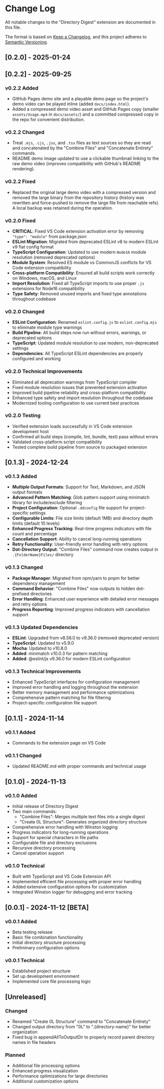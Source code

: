 # Change Log

All notable changes to the "Directory Digest" extension are documented in this file.

The format is based on [Keep a Changelog](https://keepachangelog.com/en/1.0.0/), and this project adheres to [Semantic Versioning](https://semver.org/spec/v2.0.0.html).

## [0.2.0] - 2025-01-24

## [0.2.2] - 2025-09-25

### v0.2.2 Added

- GitHub Pages demo site and a playable demo page so the project's demo video can be played inline (added `docs/index.html`).
- Added a compressed demo video asset and GitHub Pages copy (smaller `assets/Usage.mp4` in `docs/assets/`) and a committed compressed copy in the repo for convenient distribution.

### v0.2.2 Changed

- Treat `.mjs`, `.cjs`, `.jsx`, and `.tsx` files as text sources so they are read and concatenated by the "Combine Files" and "Concatenate Entirety" commands.
- README demo image updated to use a clickable thumbnail linking to the raw demo video (improves compatibility with GitHub's README rendering).

### v0.2.2 Fixed

- Replaced the original large demo video with a compressed version and removed the large binary from the repository history (history was rewritten and force-pushed to remove the large file from reachable refs). A local backup was retained during the operation.


### v0.2.0 Fixed

- **CRITICAL**: Fixed VS Code extension activation error by removing `"type": "module"` from package.json
- **ESLint Migration**: Migrated from deprecated ESLint v8 to modern ESLint v9 flat config format
- **TypeScript Configuration**: Updated to use modern `Node16` module resolution (removed deprecated options)
- **Module System**: Resolved ES module vs CommonJS conflicts for VS Code extension compatibility
- **Cross-platform Compatibility**: Ensured all build scripts work correctly on Windows, macOS, and Linux
- **Import Resolution**: Fixed all TypeScript imports to use proper `.js` extensions for Node16 compatibility
- **Type Safety**: Removed unused imports and fixed type annotations throughout codebase

### v0.2.0 Changed

- **ESLint Configuration**: Renamed `eslint.config.js` to `eslint.config.mjs` to eliminate module type warnings
- **Build Pipeline**: All build steps now run without errors, warnings, or deprecated options
- **TypeScript**: Updated module resolution to use modern, non-deprecated settings
- **Dependencies**: All TypeScript ESLint dependencies are properly configured and working

### v0.2.0 Technical Improvements

- Eliminated all deprecation warnings from TypeScript compiler
- Fixed module resolution issues that prevented extension activation
- Improved build pipeline reliability and cross-platform compatibility
- Enhanced type safety and import resolution throughout the codebase
- Modernized tooling configuration to use current best practices

### v0.2.0 Testing

- Verified extension loads successfully in VS Code extension development host
- Confirmed all build steps (compile, lint, bundle, test) pass without errors
- Validated cross-platform script compatibility
- Tested complete build pipeline from source to packaged extension

## [0.1.3] - 2024-12-24

### v0.1.3 Added

- **Multiple Output Formats**: Support for Text, Markdown, and JSON output formats
- **Advanced Pattern Matching**: Glob pattern support using minimatch library for include/exclude filtering
- **Project Configuration**: Optional `.ddconfig` file support for project-specific settings
- **Configurable Limits**: File size limits (default 1MB) and directory depth limits (default 10 levels)
- **Enhanced Progress Tracking**: Real-time progress indicators with file count and percentage
- **Cancellation Support**: Ability to cancel long-running operations
- **Retry Functionality**: User-friendly error handling with retry options
- **Dot-Directory Output**: "Combine Files" command now creates output in `.{FolderName}Files/` directory

### v0.1.3 Changed

- **Package Manager**: Migrated from npm/yarn to pnpm for better dependency management
- **Command Behavior**: "Combine Files" now outputs to hidden dot-prefixed directories
- **Error Handling**: Enhanced user experience with detailed error messages and retry options
- **Progress Reporting**: Improved progress indicators with cancellation support

### v0.1.3 Updated Dependencies

- **ESLint**: Upgraded from v8.56.0 to v9.36.0 (removed deprecated version)
- **TypeScript**: Updated to v5.9.0
- **Mocha**: Updated to v10.8.0
- **Added**: minimatch v10.0.3 for pattern matching
- **Added**: @eslint/js v9.36.0 for modern ESLint configuration

### v0.1.3 Technical Improvements

- Enhanced TypeScript interfaces for configuration management
- Improved error handling and logging throughout the extension
- Better memory management and performance optimizations
- Comprehensive pattern matching for file filtering
- Project-specific configuration file support

## [0.1.1] - 2024-11-14

### v0.1.1 Added

- Commands to the extension page on VS Code

### v0.1.1 Changed

- Updated README.md with proper commands and technical usage

## [0.1.0] - 2024-11-13

### v0.1.0 Added

- Initial release of Directory Digest
- Two main commands:
  - "Combine Files": Merges multiple text files into a single digest
  - "Create 0L Structure": Generates organized directory structure
- Comprehensive error handling with Winston logging
- Progress indicators for long-running operations
- Support for special characters in file paths
- Configurable file and directory exclusions
- Recursive directory processing
- Cancel operation support

### v0.1.0 Technical

- Built with TypeScript and VS Code Extension API
- Implemented efficient file processing with proper error handling
- Added extensive configuration options for customization
- Integrated Winston logger for debugging and error tracking

## [0.0.1] - 2024-11-12 [BETA]

### v0.0.1 Added

- Beta testing release
- Basic file combination functionality
- Initial directory structure processing
- Preliminary configuration options

### v0.0.1 Technical

- Established project structure
- Set up development environment
- Implemented core file processing logic

## [Unreleased]

### Changed

- Renamed "Create 0L Structure" command to "Concatenate Entirety"
- Changed output directory from "0L" to ".{directory-name}" for better organization
- Fixed bug in appendAllToOutputDir to properly record parent directory names in file headers

### Planned

- Additional file processing options
- Enhanced progress visualization
- Performance optimizations for large directories
- Additional customization options
